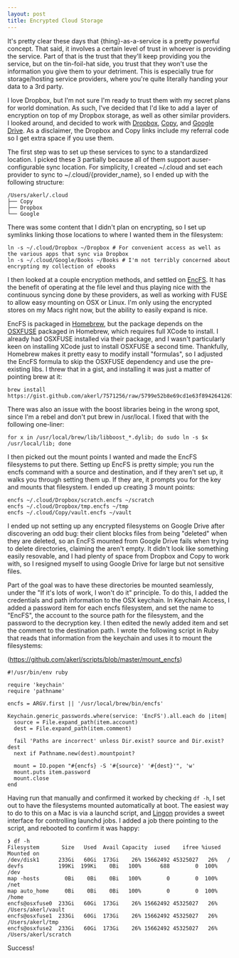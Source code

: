 ```yaml
---
layout: post
title: Encrypted Cloud Storage
---
```

It's pretty clear these days that {thing}-as-a-service is a pretty powerful concept. That said, it involves a certain level of trust in whoever is providing the service. Part of that is the trust that they'll keep providing you the service, but on the tin-foil-hat side, you trust that they won't use the information you give them to your detriment. This is especially true for storage/hosting service providers, where you're quite literally handing your data to a 3rd party.

I love Dropbox, but I'm not sure I'm ready to trust them with my secret plans for world domination. As such, I've decided that I'd like to add a layer of encryption on top of my Dropbox storage, as well as other similar providers. I looked around, and decided to work with [Dropbox](https://db.tt/xSBPWTGd), [Copy](https://copy.com?r=YubGHw), and [Google Drive](https://drive.google.com). As a disclaimer, the Dropbox and Copy links include my referral code so I get extra space if you use them.

The first step was to set up these services to sync to a standardized location. I picked these 3 partially because all of them support auser-configurable sync location. For simplicity, I created ~/.cloud and set each provider to sync to ~/.cloud/{provider_name}, so I ended up with the following structure:

```
/Users/akerl/.cloud
├── Copy
├── Dropbox
└── Google
```

There was some content that I didn't plan on encrypting, so I set up symlinks linking those locations to where I wanted them in the filesystem:

```
ln -s ~/.cloud/Dropbox ~/Dropbox # For convenient access as well as the various apps that sync via Dropbox
ln -s ~/.cloud/Google/Books ~/Books # I'm not terribly concerned about encrypting my collection of ebooks
```

I then looked at a couple encryption methods, and settled on [EncFS](https://en.wikipedia.org/wiki/EncFS). It has the benefit of operating at the file level and thus playing nice with the continuous syncing done by these providers, as well as working with FUSE to allow easy mounting on OSX or Linux. I'm only using the encrypted stores on my Macs right now, but the ability to easily expand is nice.

EncFS is packaged in [Homebrew](https://github.com/mxcl/homebrew), but the package depends on the [OSXFUSE](http://osxfuse.github.io/) packaged in Homebrew, which requires full XCode to install. I already had OSXFUSE installed via their package, and I wasn't particularly keen on installing XCode just to install OSXFUSE a second time. Thankfully, Homebrew makes it pretty easy to modify install "formulas", so I adjusted the EncFS formula to skip the OSXFUSE dependency and use the pre-existing libs. I threw that in a gist, and installing it was just a matter of pointing brew at it:

```
brew install https://gist.github.com/akerl/7571256/raw/5799e52b8e69cd1e63f89426412678d5cb56f76d/encfs.rb
```

There was also an issue with the boost libraries being in the wrong spot, since I'm a rebel and don't put brew in /usr/local. I fixed that with the following one-liner:

```
for x in /usr/local/brew/lib/libboost_*.dylib; do sudo ln -s $x /usr/local/lib; done
```

I then picked out the mount points I wanted and made the EncFS filesystems to put there. Setting up EncFS is pretty simple; you run the encfs command with a source and destination, and if they aren't set up, it walks you through setting them up. If they are, it prompts you for the key and mounts that filesystem. I ended up creating 3 mount points:

```
encfs ~/.cloud/Dropbox/scratch.encfs ~/scratch
encfs ~/.cloud/Dropbox/tmp.encfs ~/tmp
encfs ~/.cloud/Copy/vault.encfs ~/vault
```

I ended up not setting up any encrypted filesystems on Google Drive after discovering an odd bug: their client blocks files from being "deleted" when they are deleted, so an EncFS mounted from Google Drive fails when trying to delete directories, claiming the aren't empty. It didn't look like something easily resovable, and I had plenty of space from Dropbox and Copy to work with, so I resigned myself to using Google Drive for large but not sensitive files.

Part of the goal was to have these directories be mounted seamlessly, under the "If it's lots of work, I won't do it" principle. To do this, I added the credentials and path information to the OSX keychain. In Keychain Access, I added a password item for each encfs filesystem, and set the name to "EncFS", the account to the source path for the filesystem, and the password to the decryption key. I then edited the newly added item and set the comment to the destination path. I wrote the following script in Ruby that reads that information from the keychain and uses it to mount the filesystems:

(https://github.com/akerl/scripts/blob/master/mount_encfs)

```
#!/usr/bin/env ruby

require 'keychain'
require 'pathname'

encfs = ARGV.first || '/usr/local/brew/bin/encfs'

Keychain.generic_passwords.where(service: 'EncFS').all.each do |item|
  source = File.expand_path(item.account)
  dest = File.expand_path(item.comment)

  fail 'Paths are incorrect' unless Dir.exist? source and Dir.exist? dest
  next if Pathname.new(dest).mountpoint?

  mount = IO.popen "#{encfs} -S '#{source}' '#{dest}'", 'w'
  mount.puts item.password
  mount.close
end
```

Having run that manually and confirmed it worked by checking `df -h`, I set out to have the filesystems mounted automatically at boot. The easiest way to do to this on a Mac is via a launchd script, and [Lingon](http://www.peterborgapps.com/lingon/) provides a sweet interface for controlling launchd jobs. I added a job there pointing to the script, and rebooted to confirm it was happy:

```
❯ df -h
Filesystem       Size   Used  Avail Capacity  iused    ifree %iused  Mounted on
/dev/disk1      233Gi   60Gi  173Gi    26% 15662492 45325027   26%   /
devfs           199Ki  199Ki    0Bi   100%      688        0  100%   /dev
map -hosts        0Bi    0Bi    0Bi   100%        0        0  100%   /net
map auto_home     0Bi    0Bi    0Bi   100%        0        0  100%   /home
encfs@osxfuse0  233Gi   60Gi  173Gi    26% 15662492 45325027   26%   /Users/akerl/vault
encfs@osxfuse1  233Gi   60Gi  173Gi    26% 15662492 45325027   26%   /Users/akerl/tmp
encfs@osxfuse2  233Gi   60Gi  173Gi    26% 15662492 45325027   26%   /Users/akerl/scratch
```

Success!

